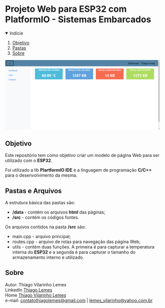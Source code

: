 # <b>Projeto Web para ESP32 com PlatformIO</b> - Sistemas Embarcados

<!-- TABLE OF CONTENTS --> 
<details open="open">
  <summary>Indície</summary>
  <ol>
    <li>
      <a href="#objetivo">Objetivo</a>
    </li>
    <li>
      <a href="#pastas-e-arquivos">Pastas</a>
    </li>
    <li>
      <a href="#sobre">Sobre</a>
    </li>
  </ol>
</details>

<img src="./doc/01.png">

<!-- objetivo -->
## Objetivo

Este repositório tem como objetivo criar um modelo de página Web para ser utilizado com o <b>ESP32</b>.

Foi utilizado a lib <b>PlartformIO IDE</b> e a linguagem de programação <b>C/C++</b> para o desenvolvimento da mesma.


<!-- pastas-arquivos -->
## Pastas e Arquivos

A estrutura básica das pastas são:

* <b>/data</b> - contém os arquivos <b>html</b> das páginas;
* <b>/src</b> - contém os códigos fontes.

Os arquivos contidos na pasta <b>/src</b> são:

* main.cpp - arquivo principal;
* routes.cpp - arquivo de rotas para navegação das página Web;
* utils - contém duas funções. A primeira é para capturar a temperatura interna do <b>ESP32</b> e a segunda é para capturar o tamanho do armazenamento interno e utilizado.

<!-- sobre -->
## Sobre

Autor: Thiago Vilarinho Lemes <br>
LinkedIn <a href="https://www.linkedin.com/in/thiago-v-lemes-b1232727" target="_blank">Thiago Lemes</a><br>
Home <a href="http://thiagolemes.free.nf" target="_blank">Thiago Vilarinho Lemes</a><br>
e-mail: contatothiagolemes@gmail.com | lemes_vilarinho@yahoo.com.br 




